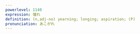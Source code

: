 ```yaml
---
powerlevel: 1140
expression: 憧れ
definition: (n,adj-no) yearning; longing; aspiration; (P)
pronunciation: あこがれ
---
```

